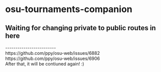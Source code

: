 # osu-tournaments-companion
<h2>Waiting for changing private to public routes in here</h2>
------------------------- <br>
https://github.com/ppy/osu-web/issues/6882 <br>
https://github.com/ppy/osu-web/issues/6906 <br>
After that, it will be contiuned again! :)
